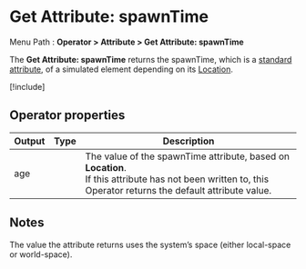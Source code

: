 # Get Attribute: spawnTime

Menu Path : **Operator > Attribute > Get Attribute: spawnTime**

The **Get Attribute: spawnTime** returns the spawnTime, which is a [standard attribute](Reference-Attributes.md), of a simulated element depending on its [Location](Attributes.md#attribute-locations).

[!include[](Snippets/Operator-GetAttributeOperatorSettings.md)]

## Operator properties

| **Output** | **Type** | **Description**                                              |
| ---------- | -------- | ------------------------------------------------------------ |
| age        |          | The value of the spawnTime attribute, based on **Location**.<br/>If this attribute has not been written to, this Operator returns the default attribute value. |

## Notes

The value the attribute returns uses the system’s space (either local-space or world-space).